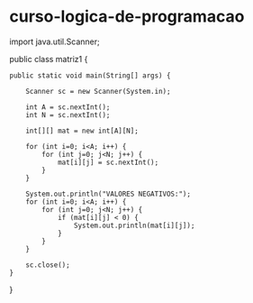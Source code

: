 # curso-logica-de-programacao

import java.util.Scanner;

public class matriz1 {

	public static void main(String[] args) {
		
		Scanner sc = new Scanner(System.in);

		int A = sc.nextInt();
		int N = sc.nextInt();
		
		int[][] mat = new int[A][N];
		
		for (int i=0; i<A; i++) {
			for (int j=0; j<N; j++) {
				mat[i][j] = sc.nextInt();
			}
		}
		
		System.out.println("VALORES NEGATIVOS:");
		for (int i=0; i<A; i++) {
			for (int j=0; j<N; j++) {
				if (mat[i][j] < 0) {
					System.out.println(mat[i][j]);
				}
			}
		}
		
		sc.close();
	}
}
